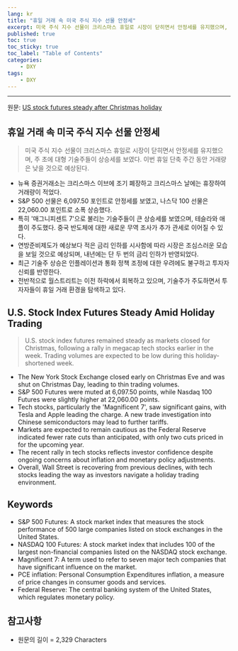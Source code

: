 ```yaml
---
lang: kr
title: "휴일 거래 속 미국 주식 지수 선물 안정세"
excerpt: 미국 주식 지수 선물이 크리스마스 휴일로 시장이 닫히면서 안정세를 유지했으며, 주 초에 대형 기술주들이 상승세를 보였다. 이번 휴일 단축 주간 동안 거래량은 낮을 것으로 예상된다.
published: true
toc: true
toc_sticky: true
toc_label: "Table of Contents"
categories:
    - DXY
tags:
    - DXY
---
```


---

  원문: [US stock futures steady after Christmas holiday](https://www.investing.com/news/stock-market-news/us-stock-futures-steady-after-christmas-holiday-3788646)

## 휴일 거래 속 미국 주식 지수 선물 안정세

> 미국 주식 지수 선물이 크리스마스 휴일로 시장이 닫히면서 안정세를 유지했으며, 주 초에 대형 기술주들이 상승세를 보였다. 이번 휴일 단축 주간 동안 거래량은 낮을 것으로 예상된다.


- 뉴욕 증권거래소는 크리스마스 이브에 조기 폐장하고 크리스마스 날에는 휴장하여 거래량이 적었다.
- S&P 500 선물은 6,097.50 포인트로 안정세를 보였고, 나스닥 100 선물은 22,060.00 포인트로 소폭 상승했다.
- 특히 '매그니피센트 7'으로 불리는 기술주들이 큰 상승세를 보였으며, 테슬라와 애플이 주도했다. 중국 반도체에 대한 새로운 무역 조사가 추가 관세로 이어질 수 있다.
- 연방준비제도가 예상보다 적은 금리 인하를 시사함에 따라 시장은 조심스러운 모습을 보일 것으로 예상되며, 내년에는 단 두 번의 금리 인하가 반영되었다.
- 최근 기술주 상승은 인플레이션과 통화 정책 조정에 대한 우려에도 불구하고 투자자 신뢰를 반영한다.
- 전반적으로 월스트리트는 이전 하락에서 회복하고 있으며, 기술주가 주도하면서 투자자들이 휴일 거래 환경을 탐색하고 있다.

## U.S. Stock Index Futures Steady Amid Holiday Trading

> U.S. stock index futures remained steady as markets closed for Christmas, following a rally in megacap tech stocks earlier in the week. Trading volumes are expected to be low during this holiday-shortened week.


- The New York Stock Exchange closed early on Christmas Eve and was shut on Christmas Day, leading to thin trading volumes.
- S&P 500 Futures were muted at 6,097.50 points, while Nasdaq 100 Futures were slightly higher at 22,060.00 points.
- Tech stocks, particularly the 'Magnificent 7', saw significant gains, with Tesla and Apple leading the charge. A new trade investigation into Chinese semiconductors may lead to further tariffs.
- Markets are expected to remain cautious as the Federal Reserve indicated fewer rate cuts than anticipated, with only two cuts priced in for the upcoming year.
- The recent rally in tech stocks reflects investor confidence despite ongoing concerns about inflation and monetary policy adjustments.
- Overall, Wall Street is recovering from previous declines, with tech stocks leading the way as investors navigate a holiday trading environment.

## Keywords

- S&P 500 Futures: A stock market index that measures the stock performance of 500 large companies listed on stock exchanges in the United States.
- NASDAQ 100 Futures: A stock market index that includes 100 of the largest non-financial companies listed on the NASDAQ stock exchange.
- Magnificent 7: A term used to refer to seven major tech companies that have significant influence on the market.
- PCE inflation: Personal Consumption Expenditures inflation, a measure of price changes in consumer goods and services.
- Federal Reserve: The central banking system of the United States, which regulates monetary policy.

## 참고사항

- 원문의 길이 = 2,329 Characters

